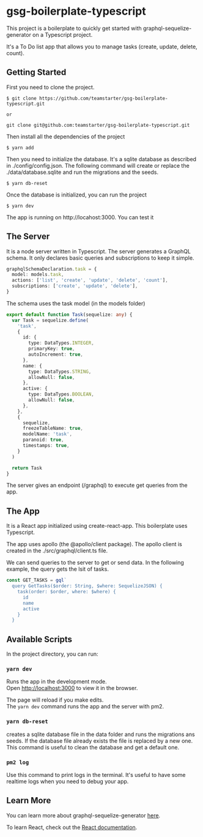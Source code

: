 # gsg-boilerplate-typescript

This project is a boilerplate to quickly get started with graphql-sequelize-generator on a Typescript project.

It's a To Do list app that allows you to manage tasks (create, update, delete, count).

## Getting Started

First you need to clone the project.

```
$ git clone https://github.com/teamstarter/gsg-boilerplate-typescript.git

or

git clone git@github.com:teamstarter/gsg-boilerplate-typescript.git
```

Then install all the dependencies of the project

```
$ yarn add
```

Then you need to initialize the database. It's a sqlite database as described in ./config/config.json. The following command will create or replace the ./data/database.sqlite and run the migrations and the seeds.

```
$ yarn db-reset
```

Once the database is initialized, you can run the project

```
$ yarn dev
```

The app is running on http://locahost:3000. You can test it

## The Server

It is a node server written in Typescript. The server generates a GraphQL schema. It only declares basic queries and subscriptions to keep it simple.

```typescript
graphqlSchemaDeclaration.task = {
  model: models.task,
  actions: ['list', 'create', 'update', 'delete', 'count'],
  subscriptions: ['create', 'update', 'delete'],
}
```

The schema uses the task model (in the models folder)

```typescript
export default function Task(sequelize: any) {
  var Task = sequelize.define(
    'task',
    {
      id: {
        type: DataTypes.INTEGER,
        primaryKey: true,
        autoIncrement: true,
      },
      name: {
        type: DataTypes.STRING,
        allowNull: false,
      },
      active: {
        type: DataTypes.BOOLEAN,
        allowNull: false,
      },
    },
    {
      sequelize,
      freezeTableName: true,
      modelName: 'task',
      paranoid: true,
      timestamps: true,
    }
  )

  return Task
}
```

The server gives an endpoint (/graphql) to execute get queries from the app.

## The App

It is a React app initialized using create-react-app. This boilerplate uses Typescript.

The app uses apollo (the @apollo/client package). The apollo client is created in the ./src/graphql/client.ts file.

We can send queries to the server to get or send data. In the following example, the query gets the lsit of tasks.

```typescript
const GET_TASKS = gql`
  query GetTasks($order: String, $where: SequelizeJSON) {
    task(order: $order, where: $where) {
      id
      name
      active
    }
  }
```

## Available Scripts

In the project directory, you can run:

### `yarn dev`

Runs the app in the development mode.<br />
Open [http://localhost:3000](http://localhost:3000) to view it in the browser.

The page will reload if you make edits.<br />
The `yarn dev` command runs the app and the server with pm2.

### `yarn db-reset`

creates a sqlite database file in the data folder and runs the migrations ans seeds. If the database file already exists the file is replaced by a new one. This command is useful to clean the database and get a default one.

### `pm2 log`

Use this command to print logs in the terminal. It's useful to have some realtime logs when you need to debug your app.

## Learn More

You can learn more about graphql-sequelize-generator [here](https://github.com/teamstarter/graphql-sequelize-generator).

To learn React, check out the [React documentation](https://reactjs.org/).
